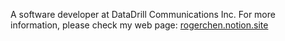 A software developer at DataDrill Communications Inc. For more information, please check my web page: [rogerchen.notion.site](https://rogerchen.notion.site)
